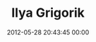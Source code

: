 ---
title: "Ilya Grigorik"
date: 2012-05-28 20:43:45 00:00
permalink: /igrigorik
twitter: "igrigorik"
likes: [679]
id: 724
gravatar: "http://www.gravatar.com/avatar/a17f0025641b4be419a6cd3845e55dd2"
---